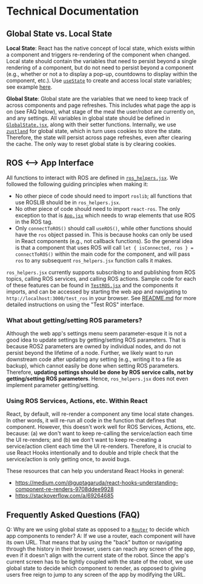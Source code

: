 # Technical Documentation

## Global State vs. Local State

**Local State**: React has the native concept of local state, which exists within a component and triggers re-rendering of the component when changed. Local state should contain the variables that need to persist beyond a single rendering of a component, but do not need to persist beyond a component (e.g., whether or not a to display a pop-up, countdowns to display within the component, etc.). Use [`useState`](https://react.dev/reference/react/useState) to create and access local state variables; see example [here](https://github.com/personalrobotics/feeding_web_interface/tree/main/feedingwebapp/src/Pages/Header/Header.jsx#L22).

**Global State**: Global state are the variables that we need to keep track of across components and page refreshes. This includes what page the app is on (see FAQ below), what stage of the meal the user/robot are currently on, and any settings. All variables in global state should be defined in [`GlobalState.jsx`](https://github.com/personalrobotics/feeding_web_interface/tree/main/feedingwebapp/src/Pages/GlobalState.jsx), along with their setter functions. Internally, we use [`zustland`](https://github.com/pmndrs/zustand) for global state, which in turn uses cookies to store the state. Therefore, the state will persist across page refreshes, even after clearing the cache. The only way to reset global state is by clearing cookies.

## ROS \<--> App Interface

All functions to interact with ROS are defined in [`ros_helpers.jsx`](https://github.com/personalrobotics/feeding_web_interface/tree/main/feedingwebapp/src/ros/ros_helpers.jsx). We followed the following guiding principles when making it:

- No other piece of code should need to import `roslib`; all functions that use ROSLIB should be in `ros_helpers.jsx`.
- No other piece of code should need to import `react-ros`. The only exception to that is [`App.jsx`](https://github.com/personalrobotics/feeding_web_interface/tree/main/feedingwebapp/src/App.jsx) which needs to wrap elements that use ROS in the ROS tag.
- Only `connectToROS()` should call `useROS()`, while other functions should have the `ros` object passed in. This is because hooks can only be used in React components (e.g., not callback functions). So the general idea is that a component that uses ROS will call `let { isConnected, ros } = connectToROS()` within the main code for the component, and will pass `ros` to any subsequent `ros_helpers.jsx` function calls it makes.

`ros_helpers.jsx` currently supports subscribing to and publishing from ROS topics, calling ROS services, and calling ROS actions. Sample code for each of these features can be found in [`TestROS.jsx`](https://github.com/personalrobotics/feeding_web_interface/tree/main/feedingwebapp/src/ros/TestROS.jsx) and the components it imports, and can be accessed by starting the web app and navigating to `http://localhost:3000/test_ros` in your browser. See [README.md](https://github.com/personalrobotics/feeding_web_interface/tree/main/feedingwebapp/README.md) for more detailed instructions on using the "Test ROS" interface.

### What about getting/setting ROS parameters?

Although the web app's settings menu seem parameter-esque it is not a good idea to update settings by getting/setting ROS parameters. That is because ROS2 parameters are owned by individual nodes, and do not persist beyond the lifetime of a node. Further, we likely want to run downstream code after updating any setting (e.g., writing it to a file as backup), which cannot easily be done when setting ROS parameters. Therefore, **updating settings should be done by ROS service calls, not by getting/setting ROS parameters**. Hence, `ros_helpers.jsx` does not even implement parameter getting/setting.

### Using ROS Services, Actions, etc. Within React

React, by default, will re-render a component any time local state changes. In other words, it will re-run all code in the function that defines that component. However, this doesn't work well for ROS Services, Actions, etc. because: (a) we don't want to keep re-calling the service/action each time the UI re-renders; and (b) we don't want to keep re-creating a service/action client each time the UI re-renders. Therefore, it is crucial to use React Hooks intentionally and to double and triple check that the service/action is only getting once, to avoid bugs.

These resources that can help you understand React Hooks in general:

- https://medium.com/@guptagaruda/react-hooks-understanding-component-re-renders-9708ddee9928
- https://stackoverflow.com/a/69264685

## Frequently Asked Questions (FAQ)

Q: Why are we using global state as opposed to a [`Router`](https://www.w3schools.com/react/react_router.asp) to decide which app components to render?
A: If we use a router, each component will have its own URL. That means that by using the "back" button or navigating through the history in their browser, users can reach any screen of the app, even if it doesn't align with the current state of the robot. Since the app's current screen has to be tightly coupled with the state of the robot, we use global state to decide which component to render, as opposed to giving users free reign to jump to any screen of the app by modifying the URL.
